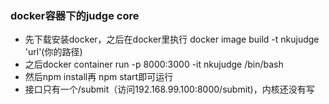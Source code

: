 ### docker容器下的judge core
+ 先下载安装docker，之后在docker里执行 docker image build -t nkujudge 'url'(你的路径)
+ 之后docker container run -p 8000:3000 -it nkujudge /bin/bash
+  然后npm install再 npm start即可运行
+ 接口只有一个/submit（访问192.168.99.100:8000/submit)，内核还没有写
